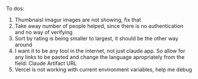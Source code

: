 To dos:
1) Thumbnaisl imagur images are not showing, fix that
2) Take away number of people helped, since there is no authentication and no way of verifying
3) Sort by rating is being smaller to largest, it should be the other way around
4) I want it to be any tool in the internet, not just claude app. So allow for any links to be pasted and change the language apropriately from the field: Claude Artifact URL
5) Vercel is not working with current environment variables, help me debug